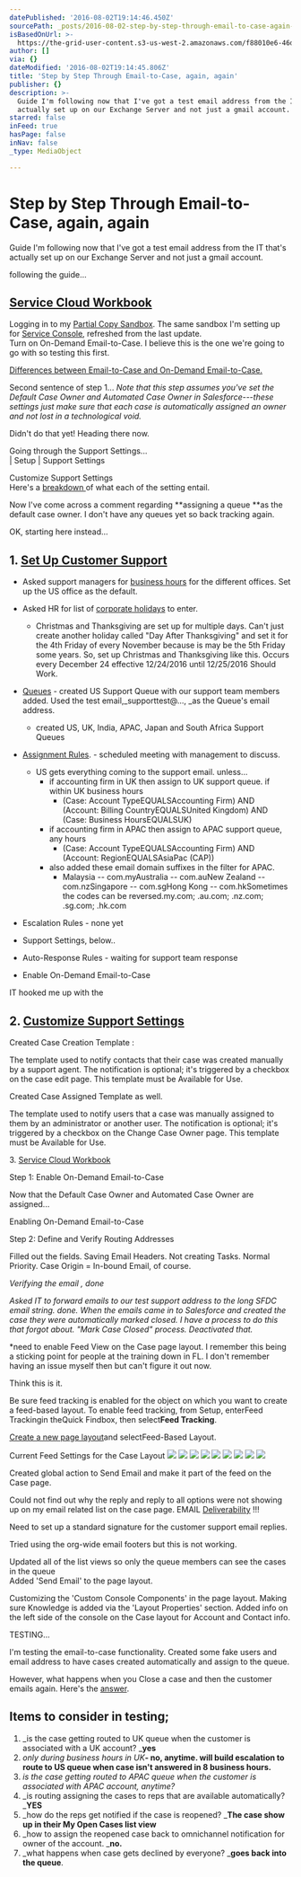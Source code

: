 ```yaml
---
datePublished: '2016-08-02T19:14:46.450Z'
sourcePath: _posts/2016-08-02-step-by-step-through-email-to-case-again-again.md
isBasedOnUrl: >-
  https://the-grid-user-content.s3-us-west-2.amazonaws.com/f88010e6-46d7-40c1-9b9a-6aa7807e9d5c.png
author: []
via: {}
dateModified: '2016-08-02T19:14:45.806Z'
title: 'Step by Step Through Email-to-Case, again, again'
publisher: {}
description: >-
  Guide I'm following now that I've got a test email address from the IT that's
  actually set up on our Exchange Server and not just a gmail account.
starred: false
inFeed: true
hasPage: false
inNav: false
_type: MediaObject

---
```

# Step by Step Through Email-to-Case, again, again

Guide I'm following now that I've got a test email address from the IT that's actually set up on our Exchange Server and not just a gmail account.

following the guide...

## [Service Cloud Workbook][0]

Logging in to my [Partial Copy Sandbox][1]. The same sandbox I'm setting up for [Service Console][2], refreshed from the last update.   
Turn on On-Demand Email-to-Case. I believe this is the one we're going to go with so testing this first.

[Differences between Email-to-Case and On-Demand Email-to-Case.][3]

Second sentence of step 1... _Note that this step assumes you've set the Default Case Owner and Automated Case Owner in Salesforce---these settings just make sure that each case is automatically assigned an owner and not lost in a technological void._

Didn't do that yet! Heading there now.

Going through the Support Settings...  
| Setup | Support Settings

Customize Support Settings  
Here's a [breakdown ][4]of what each of the setting entail.

Now I've come across a comment regarding **assigning a queue **as the default case owner. I don't have any queues yet so back tracking again.

OK, starting here instead...

## 1\. [Set Up Customer Support][5]

* Asked support managers for [business hours][6] for the different offices. Set up the US office as the default.
* Asked HR for list of [corporate holidays][7] to enter.
  * Christmas and Thanksgiving are set up for multiple days. Can't just create another holiday called "Day After Thanksgiving" and set it for the 4th Friday of every November because is may be the 5th Friday some years. So, set up Christmas and Thanksgiving like this. Occurs every December 24 effective 12/24/2016 until 12/25/2016 Should Work.
* [Queues][8] - created US Support Queue with our support team members added. Used the test email,_supporttest@..., _as the Queue's email address.
  * created US, UK, India, APAC, Japan and South Africa Support Queues

* [Assignment Rules][9]. - scheduled meeting with management to discuss.
  * US gets everything coming to the support email. unless...
    * if accounting firm in UK then assign to UK support queue. if within UK business hours
      * (Case: Account TypeEQUALSAccounting Firm) AND (Account: Billing CountryEQUALSUnited Kingdom) AND (Case: Business HoursEQUALSUK)
    * if accounting firm in APAC then assign to APAC support queue, any hours
      * (Case: Account TypeEQUALSAccounting Firm) AND (Account: RegionEQUALSAsiaPac (CAP))
    * also added these email domain suffixes in the filter for APAC.
      * Malaysia -- com.myAustralia -- com.auNew Zealand -- com.nzSingapore -- com.sgHong Kong -- com.hkSometimes the codes can be reversed.my.com; .au.com; .nz.com; .sg.com; .hk.com
* Escalation Rules - none yet
* Support Settings, below..
* Auto-Response Rules - waiting for support team response
* Enable On-Demand Email-to-Case

IT hooked me up with the

## 2\. [Customize Support Settings][10]

Created Case Creation Template :

The template used to notify contacts that their case was created manually by a support agent. The notification is optional; it's triggered by a checkbox on the case edit page. This template must be Available for Use.

Created Case Assigned Template as well.

The template used to notify users that a case was manually assigned to them by an administrator or another user. The notification is optional; it's triggered by a checkbox on the Change Case Owner page. This template must be Available for Use.

3\. [Service Cloud Workbook][0]

Step 1: Enable On-Demand Email-to-Case

Now that the Default Case Owner and Automated Case Owner are assigned...

Enabling On-Demand Email-to-Case

Step 2: Define and Verify Routing Addresses

Filled out the fields. Saving Email Headers. Not creating Tasks. Normal Priority. Case Origin = In-bound Email, of course.

_Verifying the email , done_

_Asked IT to forward emails to our test support address to the long SFDC email string. done. When the emails came in to Salesforce and created the case they were automatically marked closed. I have a process to do this that forgot about. "Mark Case Closed" process. Deactivated that._

\*need to enable Feed View on the Case page layout. I remember this being a sticking point for people at the training down in FL. I don't remember having an issue myself then but can't figure it out now.

Think this is it.

Be sure feed tracking is enabled for the object on which you want to create a feed-based layout. To enable feed tracking, from Setup, enterFeed Trackingin theQuick Findbox, then select**Feed Tracking**.

[Create a new page layout][11]and selectFeed-Based Layout.

Current Feed Settings for the Case Layout
![](https://the-grid-user-content.s3-us-west-2.amazonaws.com/ec481da5-4e73-49a6-b9e1-196f397f36f4.png)
![](https://the-grid-user-content.s3-us-west-2.amazonaws.com/efe98064-029d-4f8a-9cdc-63e65628c093.png)
![](https://the-grid-user-content.s3-us-west-2.amazonaws.com/7f8d4412-59bf-4219-9ab3-8ac002411d74.png)
![](https://the-grid-user-content.s3-us-west-2.amazonaws.com/394dc3de-7c53-4e6c-bb21-a3f70d4800b0.png)
![](https://the-grid-user-content.s3-us-west-2.amazonaws.com/62269564-e854-43cd-a01e-dc3bce588ec9.png)
![](https://the-grid-user-content.s3-us-west-2.amazonaws.com/27f0efa1-7061-4b76-8553-ded05cf40d0c.png)
![](https://the-grid-user-content.s3-us-west-2.amazonaws.com/1c360d28-7cde-4b7c-9acf-553ae77ab610.png)
![](https://the-grid-user-content.s3-us-west-2.amazonaws.com/9e701714-edb1-433c-9c4c-73c790ad163d.png)
![](https://the-grid-user-content.s3-us-west-2.amazonaws.com/fc700a8c-821c-4316-9d36-eaff3ceeaf56.png)

Created global action to Send Email and make it part of the feed on the Case page.

Could not find out why the reply and reply to all options were not showing up on my email related list on the case page. EMAIL [Deliverability][12] !!!

Need to set up a standard signature for the customer support email replies.

Tried using the org-wide email footers but this is not working.

Updated all of the list views so only the queue members can see the cases in the queue   
Added 'Send Email' to the page layout.

Customizing the 'Custom Console Components' in the page layout. Making sure Knowledge is added via the 'Layout Properties' section. Added info on the left side of the console on the Case layout for Account and Contact info.

TESTING...

I'm testing the email-to-case functionality. Created some fake users and email address to have cases created automatically and assign to the queue.

However, what happens when you Close a case and then the customer emails again. Here's the [answer][13].

## Items to consider in testing;

1. _is the case getting routed to UK queue when the customer is associated with a UK account? _**yes**
  1. _only during business hours in UK_**- no, anytime. will build escalation to route to US queue when case isn't answered in 8 business hours.**
2. _is the case getting routed to APAC queue when the customer is associated with APAC account, anytime?_
3. _is routing assigning the cases to reps that are available automatically? _**YES**
4. _how do the reps get notified if the case is reopened? _**The case show up in their My Open Cases list view**
5. _how to assign the reopened case back to omnichannel notification for owner of the account. _**no.**
6. _what happens when case gets declined by everyone? _**goes back into the queue**.

[0]: https://developer.salesforce.com/docs/atlas.en-us.200.0.workbook_service_cloud.meta/workbook_service_cloud/service2_step1.htm
[1]: https://help.salesforce.com/apex/HTViewHelpDoc?id=create_test_instance.htm
[2]: http://sfdclrh.blogspot.com/2016/06/setting-up-service-console-on.html
[3]: https://help.salesforce.com/apex/HTViewHelpDoc?id=customizesupport_email.htm
[4]: http://help.salesforce.com/apex/HTViewHelpDoc?id=customize_supportrules.htm
[5]: http://help.salesforce.com/apex/HTViewHelpDoc?id=admin_supportsetup.htm&language=en_US
[6]: http://help.salesforce.com/apex/HTViewHelpDoc?id=customize_supporthours.htm&language=en_US
[7]: http://help.salesforce.com/apex/HTViewHelpDoc?id=customizesupport_holidays.htm&language=en_US
[8]: http://help.salesforce.com/apex/HTViewHelpDoc?id=setting_up_queues.htm&language=en_US
[9]: http://help.salesforce.com/apex/HTViewHelpDoc?id=creating_assignment_rules.htm&language=en_US
[10]: https://www.blogger.com/
[11]: https://help.salesforce.com/apex/HTViewHelpDoc?id=customize_layoutcreate.htm&language=en_US "With the enhanced page layout editor, you can tailor record page layouts to the needs of your users. Add, remove, or reorder actions, buttons, fields, and sections on a record’s detail page."
[12]: https://developer.salesforce.com/forums/?id=906F0000000AaIFIA0
[13]: https://help.salesforce.com/apex/HTViewSolution?id=000220076&language=en_US